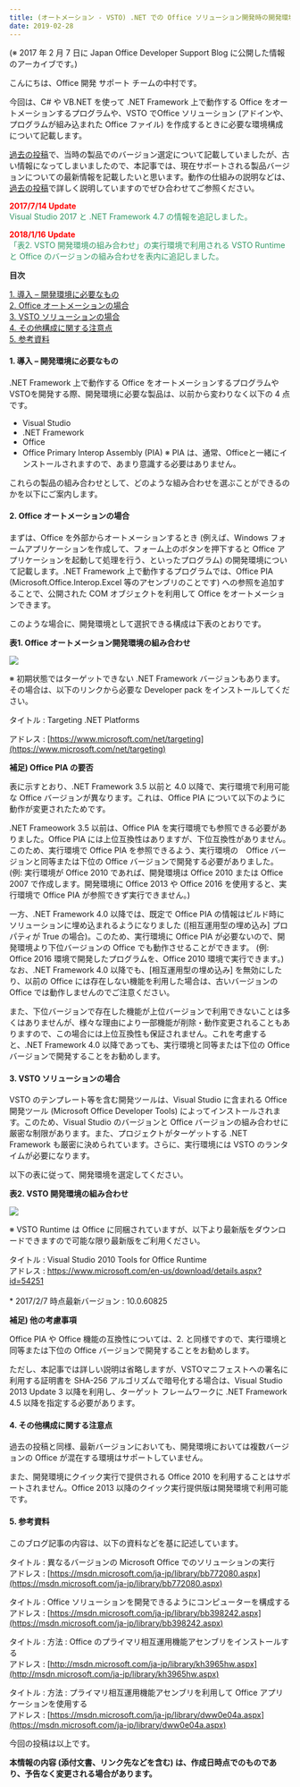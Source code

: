 ```yaml
---
title: (オートメーション - VSTO) .NET での Office ソリューション開発時の開発環境のバージョン選定 (最新版)
date: 2019-02-28
---
```


(※ 2017 年 2 月 7 日に Japan Office Developer Support Blog に公開した情報のアーカイブです。)

こんにちは、Office 開発 サポート チームの中村です。

今回は、C# や VB.NET を使って .NET Framework 上で動作する Office をオートメーションするプログラムや、VSTO でOffice ソリューション (アドインや、プログラムが組み込まれた Office ファイル) を作成するときに必要な環境構成について記載します。

[過去の投稿](https://social.msdn.microsoft.com/Forums/ja-JP/7d21b81b-5c3d-4b29-9e47-032fd963125d/office12477125221251712540124711251912531382833033026178123983828)で、当時の製品でのバージョン選定について記載していましたが、古い情報になってしまいましたので、本記事では、現在サポートされる製品バージョンについての最新情報を記載したいと思います。動作の仕組みの説明などは、[過去の投稿](https://social.msdn.microsoft.com/Forums/ja-JP/7d21b81b-5c3d-4b29-9e47-032fd963125d/office12477125221251712540124711251912531382833033026178123983828)で詳しく説明していますのでぜひ合わせてご参照ください。

<span style="color:#ff0000">**2017/7/14 Update**</span>  
<span style="color:#339966">Visual Studio 2017 と .NET Framework 4.7 の情報を追記しました。</span>

<span style="color:#ff0000">**2018/1/16 Update**</span>  
<span style="color:#339966">「表2. VSTO 開発環境の組み合わせ」の実行環境で利用される VSTO Runtime と Office のバージョンの組み合わせを表内に追記しました。</span>

**目次**

[1\. 導入 – 開発環境に必要なもの](#1-導入-–-開発環境に必要なもの)  
[2\. Office オートメーションの場合](#2-Office-オートメーションの場合)  
[3\. VSTO ソリューションの場合](#3-VSTO-ソリューションの場合)  
[4\. その他構成に関する注意点](#4-その他構成に関する注意点)  
[5\. 参考資料](#5-参考資料)

#### **1\. 導入 – 開発環境に必要なもの**

.NET Framework 上で動作する Office をオートメーションするプログラムや VSTOを開発する際、開発環境に必要な製品は、以前から変わりなく以下の 4 点です。

*   Visual Studio
*   .NET Framework
*   Office
*   Office Primary Interop Assembly (PIA) ※ PIA は、通常、Officeと一緒にインストールされますので、あまり意識する必要はありません。

これらの製品の組み合わせとして、どのような組み合わせを選ぶことができるのかを以下にご案内します。  

#### **2\. Office オートメーションの場合**

まずは、Office を外部からオートメーションするとき (例えば、Windows フォームアプリケーションを作成して、フォーム上のボタンを押下すると Office アプリケーションを起動して処理を行う、といったプログラム) の開発環境について記載します。.NET Framework 上で動作するプログラムでは、Office PIA (Microsoft.Office.Interop.Excel 等のアセンブリのことです) への参照を追加することで、公開された COM オブジェクトを利用して Office をオートメーションできます。

このような場合に、開発環境として選択できる構成は下表のとおりです。

**表1. Office オートメーション開発環境の組み合わせ**

![](image1.png)

※ 初期状態ではターゲットできない .NET Framework バージョンもあります。その場合は、以下のリンクから必要な Developer pack をインストールしてください。

タイトル : Targeting .NET Platforms

アドレス : [https://www.microsoft.com/net/targeting](https://www.microsoft.com/net/targeting)

**補足) Office PIA の要否**

表に示すとおり、.NET Framework 3.5 以前と 4.0 以降で、実行環境で利用可能な Office バージョンが異なります。これは、Office PIA について以下のように動作が変更されたためです。

.NET Frameowork 3.5 以前は、Office PIA を実行環境でも参照できる必要がありました。Office PIA には上位互換性はありますが、下位互換性がありません。このため、実行環境で Office PIA を参照できるよう、実行環境の　Office バージョンと同等または下位の Office バージョンで開発する必要がありました。(例: 実行環境が Office 2010 であれば、開発環境は Office 2010 または Office 2007 で作成します。開発環境に Office 2013 や Office 2016 を使用すると、実行環境で Office PIA が参照できず実行できません。)

一方、.NET Framework 4.0 以降では、既定で Office PIA の情報はビルド時にソリューションに埋め込まれるようになりました (\[相互運用型の埋め込み\] プロパティが True の場合)。このため、実行環境に Office PIA が必要ないので、開発環境より下位バージョンの Office でも動作させることができます。 (例: Office 2016 環境で開発したプログラムを、Office 2010 環境で実行できます。) なお、.NET Framework 4.0 以降でも、\[相互運用型の埋め込み\] を無効にしたり、以前の Office には存在しない機能を利用した場合は、古いバージョンの Office では動作しませんのでご注意ください。

また、下位バージョンで存在した機能が上位バージョンで利用できないことは多くはありませんが、様々な理由により一部機能が削除・動作変更されることもありますので、この場合には上位互換性も保証されません。これを考慮すると、.NET Framework 4.0 以降であっても、実行環境と同等または下位の Office バージョンで開発することをお勧めします。  

#### **3\. VSTO ソリューションの場合**

VSTO のテンプレート等を含む開発ツールは、Visual Studio に含まれる Office 開発ツール (Microsoft Office Developer Tools) によってインストールされます。このため、Visual Studio のバージョンと Office バージョンの組み合わせに厳密な制限があります。また、プロジェクトがターゲットする .NET Framework も厳密に決められています。さらに、実行環境には VSTO のランタイムが必要になります。

以下の表に従って、開発環境を選定してください。

**表2. VSTO 開発環境の組み合わせ**

![](image2.png)

※ VSTO Runtime は Office に同梱されていますが、以下より最新版をダウンロードできますので可能な限り最新版をご利用ください。

タイトル : Visual Studio 2010 Tools for Office Runtime  
アドレス : [https://www.microsoft.com/en-us/download/details.aspx?id=54251  
](https://www.microsoft.com/en-us/download/details.aspx?id=54251)  
\* 2017/2/7 時点最新バージョン : 10.0.60825

**補足) 他の考慮事項**

Office PIA や Office 機能の互換性については、2. と同様ですので、実行環境と同等または下位の Office バージョンで開発することをお勧めします。

ただし、本記事では詳しい説明は省略しますが、VSTOマニフェストへの署名に利用する証明書を SHA-256 アルゴリズムで暗号化する場合は、Visual Studio 2013 Update 3 以降を利用し、ターゲット フレームワークに .NET Framework 4.5 以降を指定する必要があります。  

#### **4\. その他構成に関する注意点**

過去の投稿と同様、最新バージョンにおいても、開発環境においては複数バージョンの Office が混在する環境はサポートしていません。

また、開発環境にクイック実行で提供される Office 2010 を利用することはサポートされません。Office 2013 以降のクイック実行提供版は開発環境で利用可能です。  

#### **5\. 参考資料**

このブログ記事の内容は、以下の資料などを基に記述しています。

タイトル : 異なるバージョンの Microsoft Office でのソリューションの実行  
アドレス : [https://msdn.microsoft.com/ja-jp/library/bb772080.aspx](https://msdn.microsoft.com/ja-jp/library/bb772080.aspx)

タイトル : Office ソリューションを開発できるようにコンピューターを構成する  
アドレス : [https://msdn.microsoft.com/ja-jp/library/bb398242.aspx](https://msdn.microsoft.com/ja-jp/library/bb398242.aspx)

タイトル : 方法 : Office のプライマリ相互運用機能アセンブリをインストールする  
アドレス : [http://msdn.microsoft.com/ja-jp/library/kh3965hw.aspx](http://msdn.microsoft.com/ja-jp/library/kh3965hw.aspx)

タイトル : 方法 : プライマリ相互運用機能アセンブリを利用して Office アプリケーションを使用する  
アドレス : [https://msdn.microsoft.com/ja-jp/library/dww0e04a.aspx](https://msdn.microsoft.com/ja-jp/library/dww0e04a.aspx)

今回の投稿は以上です。

**本情報の内容 (添付文書、リンク先などを含む) は、作成日時点でのものであり、予告なく変更される場合があります。**
